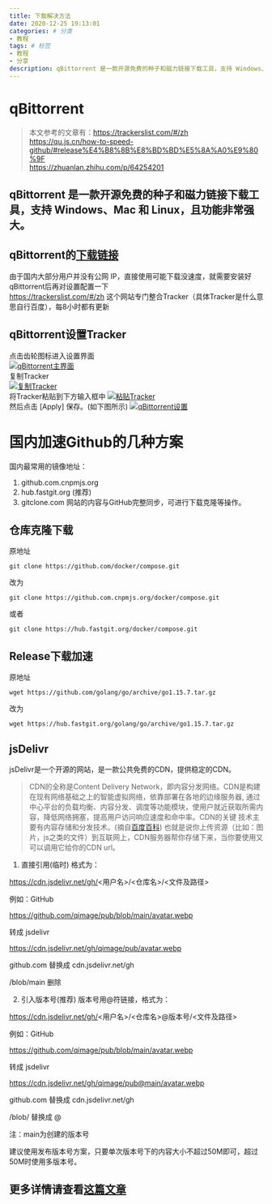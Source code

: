```yaml
---
title: 下载解决方法
date: 2020-12-25 19:13:01
categories: # 分类
- 教程
tags: # 标签
- 教程
- 分享
description: qBittorrent 是一款开源免费的种子和磁力链接下载工具，支持 Windows、Mac 和 Linux，且功能非常强大。
---
```

# qBittorrent
> 本文参考的文章有：https://trackerslist.com/#/zh  
> https://qu.js.cn/how-to-speed-github/#release%E4%B8%8B%E8%BD%BD%E5%8A%A0%E9%80%9F  
> https://zhuanlan.zhihu.com/p/64254201  

## qBittorrent 是一款开源免费的种子和磁力链接下载工具，支持 Windows、Mac 和 Linux，且功能非常强大。  
## qBittorrent的[下载链接](https://www.qbittorrent.org/download.php "官方网址")  
由于国内大部分用户并没有公网 IP，直接使用可能下载没速度，就需要安装好qBittorrent后再对设置配置一下  
https://trackerslist.com/#/zh 这个网站专门整合Tracker（具体Tracker是什么意思自行百度），每8小时都有更新  
## qBittorrent设置Tracker
点击齿轮图标进入设置界面  
[![qBittorrent主界面](https://z3.ax1x.com/2021/07/11/W9LOsK.png)](https://imgtu.com/i/W9LOsK)  
复制Tracker  
[![复制Tracker](https://z3.ax1x.com/2021/07/11/W9OgFH.png)](https://imgtu.com/i/W9OgFH)  
将Tracker粘贴到下方输入框中
[![粘贴Tracker](https://z3.ax1x.com/2021/07/11/W9O46P.png)](https://imgtu.com/i/W9O46P)  
然后点击 [Apply] 保存。(如下图所示)
[![qBittorrent设置](https://z3.ax1x.com/2021/07/11/W9OT0S.png)](https://imgtu.com/i/W9OT0S)  

# 国内加速Github的几种方案
国内最常用的镜像地址：
1. github.com.cnpmjs.org
2. hub.fastgit.org (推荐)
3. gitclone.com
网站的内容与GitHub完整同步，可进行下载克隆等操作。  
## 仓库克隆下载
原地址
```
git clone https://github.com/docker/compose.git
```

改为
```
git clone https://github.com.cnpmjs.org/docker/compose.git
```

或者
```
git clone https://hub.fastgit.org/docker/compose.git
```
## Release下载加速
原地址
```
wget https://github.com/golang/go/archive/go1.15.7.tar.gz
```

改为
```
wget https://hub.fastgit.org/golang/go/archive/go1.15.7.tar.gz
```
## jsDelivr
jsDelivr是一个开源的网站，是一款公共免费的CDN，提供稳定的CDN。
> CDN的全称是Content Delivery Network，即内容分发网络。CDN是构建在现有网络基础之上的智能虚拟网络，依靠部署在各地的边缘服务器,
> 通过中心平台的负载均衡、内容分发、调度等功能模块，使用户就近获取所需内容，降低网络拥塞，提高用户访问响应速度和命中率。CDN的关键
> 技术主要有内容存储和分发技术。(摘自[百度百科](https://baike.baidu.com/item/CDN "CDN百度百科")\)
也就是说你上传资源（比如：图片，js之类的文件）到互联网上，CDN服务器帮你存储下来，当你要使用又可以调用它给你的CDN url。
1. 直接引用(临时)
格式为：

https://cdn.jsdelivr.net/gh/<用户名>/<仓库名>/<文件及路径>

例如：GitHub

https://github.com/qimage/pub/blob/main/avatar.webp

转成 jsdelivr

https://cdn.jsdelivr.net/gh/qimage/pub/avatar.webp

github.com 替换成 cdn.jsdelivr.net/gh

/blob/main 删除

2. 引入版本号(推荐)
版本号用@符链接，格式为：

https://cdn.jsdelivr.net/gh/<用户名>/<仓库名>@版本号/<文件及路径>

例如：GitHub

https://github.com/qimage/pub/blob/main/avatar.webp

转成 jsdelivr

https://cdn.jsdelivr.net/gh/qimage/pub@main/avatar.webp

github.com 替换成 cdn.jsdelivr.net/gh

/blob/ 替换成 @

注：main为创建的版本号

建议使用发布版本号方案，只要单次版本号下的内容大小不超过50M即可，超过50M时使用多版本号。

## 更多详情请查看[这篇文章](https://qu.js.cn/how-to-speed-github/#release%E4%B8%8B%E8%BD%BD%E5%8A%A0%E9%80%9F)
